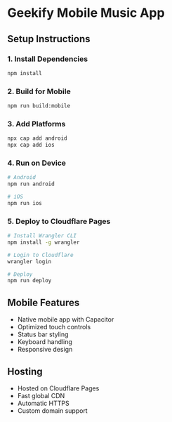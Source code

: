 # Geekify Mobile Music App

## Setup Instructions

### 1. Install Dependencies
```bash
npm install
```

### 2. Build for Mobile
```bash
npm run build:mobile
```

### 3. Add Platforms
```bash
npx cap add android
npx cap add ios
```

### 4. Run on Device
```bash
# Android
npm run android

# iOS
npm run ios
```

### 5. Deploy to Cloudflare Pages
```bash
# Install Wrangler CLI
npm install -g wrangler

# Login to Cloudflare
wrangler login

# Deploy
npm run deploy
```

## Mobile Features
- Native mobile app with Capacitor
- Optimized touch controls
- Status bar styling
- Keyboard handling
- Responsive design

## Hosting
- Hosted on Cloudflare Pages
- Fast global CDN
- Automatic HTTPS
- Custom domain support